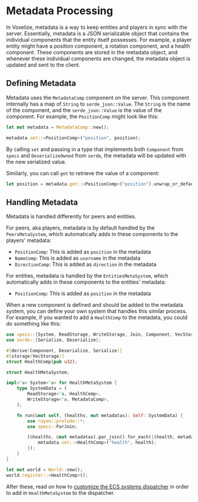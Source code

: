 # Metadata Processing

In Voxelize, metadata is a way to keep entities and players in sync with the server. Essentially, metadata is a JSON serializable object that contains the individual components that the entity itself possesses. For example, a player entity might have a position component, a rotation component, and a health component. These components are stored in the metadata object, and whenever these individual components are changed, the metadata object is updated and sent to the client.

## Defining Metadata

Metadata uses the `MetadataComp` component on the server. This component internally has a map of `String` to `serde_json::Value`. The `String` is the name of the component, and the `serde_json::Value` is the value of the component. For example, the `PositionComp` might look like this:

```rust
let mut metadata = MetadataComp::new();

metadata.set::<PositionComp>("position", position);
```

By calling `set` and passing in a type that implements both `Component` from `specs` and `DeserializeOwned` from `serde`, the metadata will be updated with the new serialized value.

Similarly, you can call `get` to retrieve the value of a component:

```rust
let position = metadata.get::<PositionComp>("position").unwrap_or_default();
```

## Handling Metadata

Metadata is handled differently for peers and entities. 

For peers, aka players, metadata is by default handled by the `PeersMetaSystem`, which automatically adds in these components to the players' metadata:
- `PositionComp`: This is added as `position` in the metadata
- `NameComp`: This is added as `username` in the metadata
- `DirectionComp`: This is added as `direction` in the metadata

For entities, metadata is handled by the `EntitiesMetaSystem`, which automatically adds in these components to the entities' metadata:
- `PositionComp`: This is added as `position` in the metadata

When a new component is defined and should be added to the metadata system, you can define your own system that handles this similar process. For example, if you wanted to add a `HealthComp` to the metadata, you could do something like this:

```rust
use specs::{System, ReadStorage, WriteStorage, Join, Component, VecStorage};
use serde::{Serialize, Deserialize};

#[derive(Component, Deserialize, Serialize)]
#[storage(VecStorage)]
struct HealthComp(pub u32);

struct HealthMetaSystem;

impl<'a> System<'a> for HealthMetaSystem {
    type SystemData = (
        ReadStorage<'a, HealthComp>,
        WriteStorage<'a, MetadataComp>,
    );

    fn run(&mut self, (healths, mut metadatas): Self::SystemData) {
        use rayon::prelude::*;
        use specs::ParJoin;

        (&healths, &mut metadatas).par_join().for_each(|(health, metadata)| {
            metadata.set::<HealthComp>("health", health);
        });
    }
}

let mut world = World::new();
world.register::<HealthComp>();
```

After these, read on how to [customize the ECS systems dispatcher](custom-dispatcher) in order to add in `HealthMetaSystem` to the dispatcher.